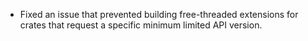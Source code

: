 * Fixed an issue that prevented building free-threaded extensions for crates
  that request a specific minimum limited API version.
